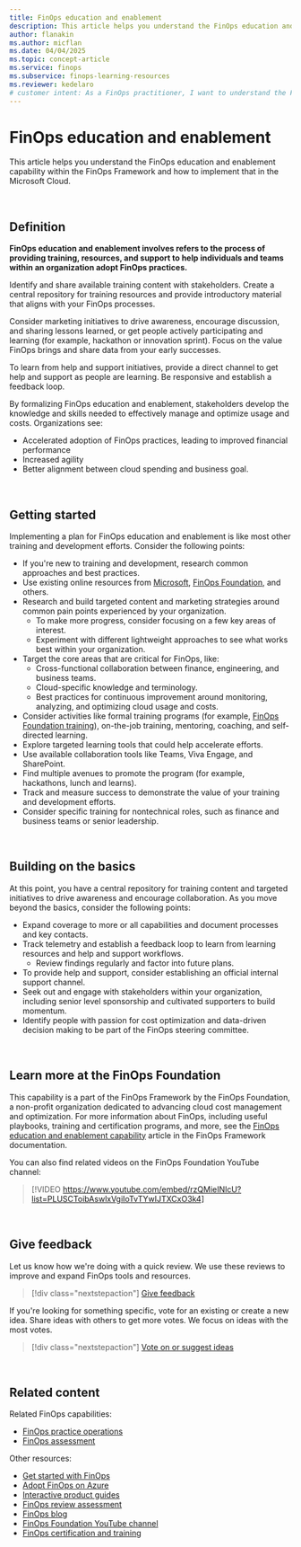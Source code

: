 ```yaml
---
title: FinOps education and enablement
description: This article helps you understand the FinOps education and enablement capability within the FinOps Framework and how to implement that in the Microsoft Cloud.
author: flanakin
ms.author: micflan
ms.date: 04/04/2025
ms.topic: concept-article
ms.service: finops
ms.subservice: finops-learning-resources
ms.reviewer: kedelaro
# customer intent: As a FinOps practitioner, I want to understand the FinOps education and enablement capability so that I can implement that in the Microsoft cloud.
---
```


<!-- markdownlint-disable-next-line MD025 -->
# FinOps education and enablement

This article helps you understand the FinOps education and enablement capability within the FinOps Framework and how to implement that in the Microsoft Cloud.

<br>

## Definition

**FinOps education and enablement involves refers to the process of providing training, resources, and support to help individuals and teams within an organization adopt FinOps practices.**

Identify and share available training content with stakeholders. Create a central repository for training resources and provide introductory material that aligns with your FinOps processes.

Consider marketing initiatives to drive awareness, encourage discussion, and sharing lessons learned, or get people actively participating and learning (for example, hackathon or innovation sprint). Focus on the value FinOps brings and share data from your early successes.

To learn from help and support initiatives, provide a direct channel to get help and support as people are learning. Be responsive and establish a feedback loop.

By formalizing FinOps education and enablement, stakeholders develop the knowledge and skills needed to effectively manage and optimize usage and costs. Organizations see:

- Accelerated adoption of FinOps practices, leading to improved financial performance
- Increased agility
- Better alignment between cloud spending and business goal.

<br>

## Getting started

Implementing a plan for FinOps education and enablement is like most other training and development efforts. Consider the following points:

- If you're new to training and development, research common approaches and best practices.
- Use existing online resources from [Microsoft](https://azure.microsoft.com/solutions/finops), [FinOps Foundation](https://finops.org/), and others.
- Research and build targeted content and marketing strategies around common pain points experienced by your organization.
  - To make more progress, consider focusing on a few key areas of interest.
  - Experiment with different lightweight approaches to see what works best within your organization.
- Target the core areas that are critical for FinOps, like:
  - Cross-functional collaboration between finance, engineering, and business teams.
  - Cloud-specific knowledge and terminology.
  - Best practices for continuous improvement around monitoring, analyzing, and optimizing cloud usage and costs.
- Consider activities like formal training programs (for example, [FinOps Foundation training](https://learn.finops.org/)), on-the-job training, mentoring, coaching, and self-directed learning.
- Explore targeted learning tools that could help accelerate efforts.
- Use available collaboration tools like Teams, Viva Engage, and SharePoint.
- Find multiple avenues to promote the program (for example, hackathons, lunch and learns).
- Track and measure success to demonstrate the value of your training and development efforts.
- Consider specific training for nontechnical roles, such as finance and business teams or senior leadership.

<br>

## Building on the basics

At this point, you have a central repository for training content and targeted initiatives to drive awareness and encourage collaboration. As you move beyond the basics, consider the following points:

- Expand coverage to more or all capabilities and document processes and key contacts.
- Track telemetry and establish a feedback loop to learn from learning resources and help and support workflows.
  - Review findings regularly and factor into future plans.
- To provide help and support, consider establishing an official internal support channel.
- Seek out and engage with stakeholders within your organization, including senior level sponsorship and cultivated supporters to build momentum.
- Identify people with passion for cost optimization and data-driven decision making to be part of the FinOps steering committee.

<br>

## Learn more at the FinOps Foundation

This capability is a part of the FinOps Framework by the FinOps Foundation, a non-profit organization dedicated to advancing cloud cost management and optimization. For more information about FinOps, including useful playbooks, training and certification programs, and more, see the [FinOps education and enablement capability](https://www.finops.org/framework/capabilities/finops-education-enablement/) article in the FinOps Framework documentation.

You can also find related videos on the FinOps Foundation YouTube channel:

> [!VIDEO https://www.youtube.com/embed/rzQMieINlcU?list=PLUSCToibAswlxVgiIoTvTYwIJTXCxO3k4]

<br>

## Give feedback

Let us know how we're doing with a quick review. We use these reviews to improve and expand FinOps tools and resources.

> [!div class="nextstepaction"]
> [Give feedback](https://portal.azure.com/#view/HubsExtension/InProductFeedbackBlade/extensionName/FinOpsToolkit/cesQuestion/How%20easy%20or%20hard%20is%20it%20to%20use%20FinOps%20toolkit%20tools%20and%20resources%3F/cvaQuestion/How%20valuable%20is%20the%20FinOps%20toolkit%3F/surveyId/FTK0.12/bladeName/Guide.Framework/featureName/Capabilities.Manage.Education)

If you're looking for something specific, vote for an existing or create a new idea. Share ideas with others to get more votes. We focus on ideas with the most votes.

> [!div class="nextstepaction"]
> [Vote on or suggest ideas](https://github.com/microsoft/finops-toolkit/issues?q=is%3Aissue+is%3Aopen+sort%3Areactions-%252B1-desc)

<br>

## Related content

Related FinOps capabilities:

- [FinOps practice operations](./operations.md)
- [FinOps assessment](./assessment.md)

Other resources:

- [Get started with FinOps](/training/modules/get-started-with-finops)
- [Adopt FinOps on Azure](/training/modules/adopt-finops-on-azure)
- [Interactive product guides](https://aka.ms/finops/guides)
- [FinOps review assessment](/assessments/ad1c0f6b-396b-44a4-924b-7a4c778a13d3)
- [FinOps blog](https://aka.ms/finops/blog)
- [FinOps Foundation YouTube channel](https://www.youtube.com/channel/UCyl26lvnoySlGWlF5oNHvYA)
- [FinOps certification and training](https://learn.finops.org/)

<br>
